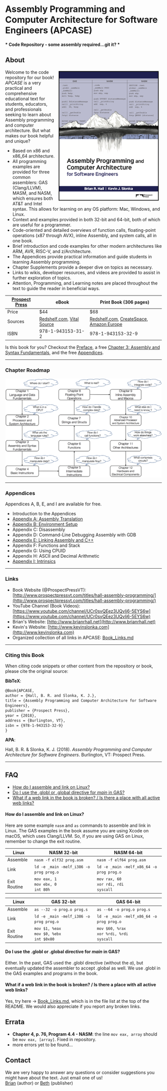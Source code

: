 # Assembly Programming and Computer Architecture for Software Engineers (APCASE)

#### * Code Repository - some assembly required...git it? *

## About
<img src = "./content/Cover.png" align="right" alt = "Cover" width="320" border="1" hspace="10" vspace="5">

Welcome to the code repository for our book! *APCASE* is a very practical and comprehensive educational text for students, educators, and professionals seeking to learn about Assembly programming and computer architecture. But what makes our book helpful and unique?

- Based on x86 and x86_64 architecture.
- All programming examples are provided for three common assemblers: GAS (Clang/LLVM), MASM, and NASM, which ensures both AT&T and Intel syntax. This allows for learning on any OS platform: Mac, Windows, and Linux.
- Context and examples provided in both 32-bit and 64-bit, both of which are useful for a programmer.
- Code-oriented and detailed overviews of function calls, floating-point operations (x87 through AVX), inline Assembly, and system calls, all in one book.
- Brief introduction and code examples for other modern architectures like ARM, AVR, RISC-V, and z/Architecture.
- The Appendices provide practical information and guide students in learning Assembly programming.
- Chapter Supplements provide a deeper dive on topics as necessary.
- Links to wikis, developer resources, and videos are provided to assist in further exploration of topics.
- Attention, Programming, and Learning notes are placed throughout the text to guide the reader in beneficial ways.

| [Prospect Press](http://www.prospectpressvt.com/) | eBook | Print Book (306 pages) |
|----------------|-------|------------|
| Price     | $44 | $68 |
| Sources   | [Redshelf.com](https://www.redshelf.com/book/742712/assembly-programming-and-computer-architecture-for-software-engineers-742712-9781943153312-brian-r-hall-and-kevin-j-slonka), [Vital Source](https://www.vitalsource.com/products/assembly-programming-and-computer-architecture-for-brian-r-hall-and-kevin-j-v9781943153312) | [Redshelf.com](https://www.redshelf.com/book/742712/assembly-programming-and-computer-architecture-for-software-engineers-742712-9781943153312-brian-r-hall-and-kevin-j-slonka), [CreateSpace](https://www.createspace.com/7060151), [Amazon Europe](https://www.amazon.de/Assembly-Programming-Computer-Architecture-Engineers/dp/1943153329/) |
| ISBN      | 978-1-943153-31-2 | 978-1-943153-32-9 |

Is this book for you? Checkout the [Preface](./content/Assembly_Preface_GitHub.pdf), a free [Chapter 3: Assembly and Syntax Fundamentals](./content/Assembly_Ch_3_GitHub.pdf), and the free [Appendices](#appendices).

---

### Chapter Roadmap

![Alt](./content/ChapterRoadmap.png "Chapter Roadmap")

---

<a name="appendices"></a>
### Appendices
Appendices A, B, E, and I are available for free.

- Introduction to the Appendices
- [Appendix A: Assembly Translation](./content/Assembly_App_A_GitHub.pdf)
- [Appendix B: Environment Setup](./content/Assembly_App_B_GitHub.pdf)
- Appendix C: Disassembly
- Appendix D: Command-Line Debugging Assembly with GDB
- [Appendix E: Linking Assembly and C++](./content/Assembly_App_E_GitHub.pdf)
- Appendix F: Functions and Stack
- Appendix G: Using CPUID
- Appendix H: ASCII and Decimal Arithmetic
- [Appendix I: Intrinsics](./content/Assembly_App_I_GitHub.pdf)


---

### Links

- Book Website (@ProspectPressVT): [http://www.prospectpressvt.com/titles/hall-assembly-programming/](http://www.prospectpressvt.com/titles/hall-assembly-programming/)
- YouTube Channel (Book Videos): [https://www.youtube.com/channel/UCr0svQEez3UQvlj6-5EYS6w](https://www.youtube.com/channel/UCr0svQEez3UQvlj6-5EYS6w)
- Brian's Website: [http://www.brianrhall.net](http://www.brianrhall.net)
- Kevin's Website: [http://www.kevinslonka.com](http://www.kevinslonka.com)
- Organized collection of all links in APCASE: [Book_Links.md](./Book_Links.md)

---

### Citing this Book

When citing code snippets or other content from the repository or book, please cite the original source:

**BibTeX**:

```
@Book{APCASE,
author = {Hall, B. R. and Slonka, K. J.},
title = {Assembly Programming and Computer Architecture for Software Engineers},
publisher = {Prospect Press},
year = {2018},
address = {Burlington, VT},
isbn = {978-1-943153-32-9}
}
```

**APA**:

Hall, B. R. & Slonka, K. J. (2018). *Assembly Programming and Computer Architecture for Software Engineers*. Burlington, VT: Prospect Press.

---


## FAQ

- [How do I assemble and link on Linux?](#linux)
- [Do I use the .globl or .global directive for *main* in GAS?](#global)
- [What if a web link in the book is broken? / Is there a place with all active web links?](#book_links)

<a name="linux"></a>
#### How do I assemble and link on Linux?
Here are some example `nasm` and `as` commands to assemble and link in Linux. The GAS examples in the book assume you are using Xcode on macOS, which uses Clang/LLVM. So, if you are using GAS on Linux, remember to change the exit routine.

|    Linux     | NASM 32-bit | NASM 64-bit |
|--------------|-----------|-----------|
| Assemble     | `nasm -f elf32 prog.asm` | `nasm -f elf64 prog.asm` |
| Link         | `ld -e _main -melf_i386 -o prog prog.o` | `ld -e _main -melf_x86_64 -o prog prog.o` |
| Exit Routine | `mov eax, 1`<br>`mov ebx, 0`<br>`int 80h` | `mov rax, 60`<br>`xor rdi, rdi`<br>`syscall` |


|    Linux     | GAS 32-bit | GAS 64-bit |
|--------------|-----------|-----------|
| Assemble     | `as --32 -o prog.o prog.s` | `as --64 -o prog.o prog.s` |
| Link         | `ld -e _main -melf_i386 -o prog prog.o` | `ld -e _main -melf_x86_64 -o prog prog.o` |
| Exit Routine | `mov $1, %eax`<br>`mov $0, %ebx`<br>`int $0x80` | `mov $60, %rax`<br>`xor %rdi, %rdi`<br>`syscall` |

<a name="global"></a>
#### Do I use the .globl or .global directive for *main* in GAS?
Either. In the past, GAS used the .globl directive (without the *a*), but eventually updated the assembler to accept .global as well. We use .globl in the GAS examples and programs in the book.

<a name="book_links"></a>
#### What if a web link in the book is broken? / Is there a place with all active web links?
Yes, try here -> [Book_Links.md](./Book_Links.md), which is in the file list at the top of the README. We would also appreciate if you report any broken links.

## Errata
- <b>Chapter 4, p. 76, Program 4.4 - NASM</b>:
the line `mov eax, array` should be `mov eax, [array]`. Fixed in repository.
- more errors yet to be found...

## Contact
We are very happy to answer any questions or consider suggestions you might have about the text. Just email one of us! <br>
<a href="mailto:hall@champlain.edu">Brian</a> (author) or <a href="mailto:beth.golub@prospectpressvt.com">Beth</a> (publisher)
